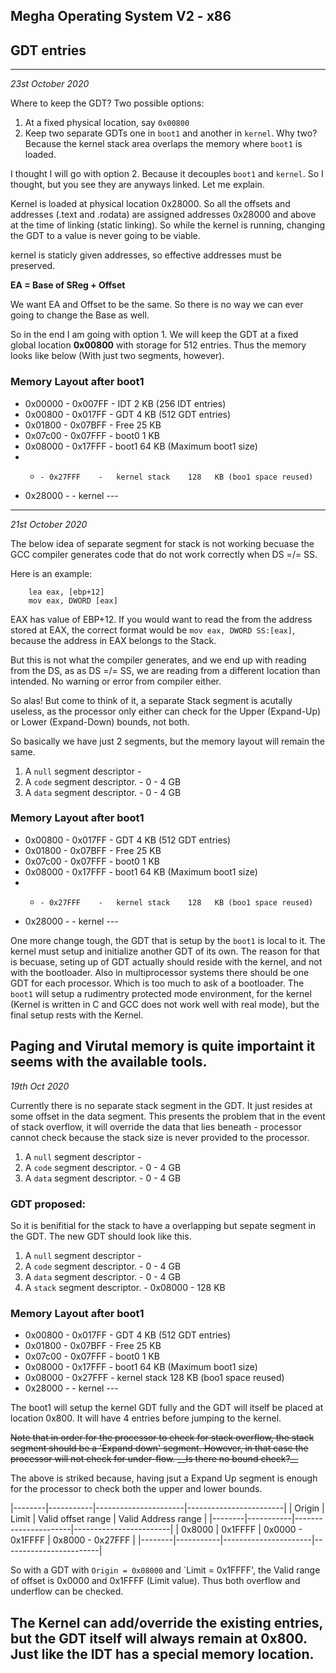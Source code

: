 ## Megha Operating System V2 - x86
## GDT entries
------------------------------------------------------------------------------
_23st October 2020_

Where to keep the GDT? Two possible options:

1. At a fixed physical location, say `0x00800`
2. Keep two separate GDTs one in `boot1` and another in `kernel`. Why two?
   Because the kernel stack area overlaps the memory where `boot1` is loaded.

I thought I will go with option 2. Because it decouples `boot1` and `kernel`.
So I thought, but you see they are anyways linked. Let me explain.

Kernel is loaded at physical location 0x28000. So all the offsets and addresses
(.text and .rodata) are assigned addresses 0x28000 and above at the time of
linking (static linking). So while the kernel is running, changing the GDT to a
value is never going to be viable.

kernel is staticly given addresses, so effective addresses must be preserved. 

**EA = Base of SReg + Offset**

We want EA and Offset to be the same. So there is no way we can ever going to
change the Base as well. 

So in the end I am going with option 1. We will keep the GDT at a fixed global
location **0x00800** with storage for 512 entries. Thus the memory looks like
below (With just two segments, however). 

### Memory Layout after boot1
* 0x00000  - 0x007FF    -   IDT               2   KB (256 IDT entries)
* 0x00800  - 0x017FF    -   GDT               4   KB (512 GDT entries)
* 0x01800  - 0x07BFF    -   Free             25   KB
* 0x07c00  - 0x07FFF    -   boot0             1   KB 
* 0x08000  - 0x17FFF    -   boot1            64   KB (Maximum boot1 size)
*    -     - 0x27FFF    -   kernel stack    128   KB (boo1 space reused)
* 0x28000  -            -   kernel          ---

------------------------------------------------------------------------------
_21st October 2020_

The below idea of separate segment for stack is not working becuase the GCC
compiler generates code that do not work correctly when DS =/= SS.

Here is an example:
```
    lea eax, [ebp+12]
    mov eax, DWORD [eax]
```

EAX has value of EBP+12. If you would want to read the from the address stored
at EAX, the correct format would be `mov eax, DWORD SS:[eax]`, because the
address in EAX belongs to the Stack.

But this is not what the compiler generates, and we end up with reading from
the DS, as as DS =/= SS, we are reading from a different location than
intended. No warning or error from compiler either.

So alas! But come to think of it, a separate Stack segment is acutally useless,
as the processor only either can check for the Upper (Expand-Up) or Lower
(Expand-Down) bounds, not both.

So basically we have just 2 segments, but the memory layout will remain the
same.

1. A `null` segment descriptor  	- 
2. A `code` segment descriptor.	    -       0   - 4 GB
3. A `data` segment descriptor.	    -       0   - 4 GB

### Memory Layout after boot1
* 0x00800  - 0x017FF    -   GDT               4   KB (512 GDT entries)
* 0x01800  - 0x07BFF    -   Free             25   KB
* 0x07c00  - 0x07FFF    -   boot0             1   KB 
* 0x08000  - 0x17FFF    -   boot1            64   KB (Maximum boot1 size)
*    -     - 0x27FFF    -   kernel stack    128   KB (boo1 space reused)
* 0x28000  -            -   kernel          ---

One more change tough, the GDT that is setup by the `boot1` is local to it. The
kernel must setup and initialize another GDT of its own. The reason for that is
becuase, seting up of GDT actually should reside with the kernel, and not with
the bootloader. Also in multiprocessor systems there should be one GDT for each
processor. Which is too much to ask of a bootloader. The `boot1` will setup a
rudimentry protected mode environment, for the kernel (Kernel is written in C
and GCC does not work well with real mode), but the final setup rests with the
Kernel.

Paging and Virutal memory is quite importaint it seems with the available
tools.
------------------------------------------------------------------------------
_19th Oct 2020_

Currently there is no separate stack segment in the GDT. It just resides at
some offset in the data segment. This presents the problem that in the event of
stack overflow, it will override the data that lies beneath - processor cannot
check because the stack size is never provided to the processor.

1. A `null` segment descriptor  	- 
2. A `code` segment descriptor.	    -       0   - 4 GB
3. A `data` segment descriptor.	    -       0   - 4 GB

### GDT proposed:
So it is benifitial for the stack to have a overlapping but sepate segment in
the GDT. The new GDT should look like this.

1. A `null` segment descriptor  	- 
2. A `code` segment descriptor.	    -       0   - 4 GB
3. A `data` segment descriptor.	    -       0   - 4 GB
4. A `stack` segment descriptor.    - 0x08000   - 128 KB

### Memory Layout after boot1
* 0x00800  - 0x017FF    -   GDT               4   KB (512 GDT entries)
* 0x01800  - 0x07BFF    -   Free             25   KB
* 0x07c00  - 0x07FFF    -   boot0             1   KB 
* 0x08000  - 0x17FFF    -   boot1            64   KB (Maximum boot1 size)
* 0x08000  - 0x27FFF    -   kernel stack    128   KB (boo1 space reused)
* 0x28000  -            -   kernel          ---

The boot1 will setup the kernel GDT fully and the GDT will itself be placed at
location 0x800. It will have 4 entries before jumping to the kernel.

<strike>
Note that in order for the processor to check for stack overflow, the stack
segment should be a 'Expand down' segment. However, in that case the processor
will not check for under-flow. __Is there no bound check?__
</strike>

The above is striked because, having jsut a Expand Up segment is enough for the
processor to check both the upper and lower bounds. 

|--------|-----------|----------------------|------------------------|
| Origin |    Limit  |  Valid offset range  |   Valid Address range  |
|--------|-----------|----------------------|------------------------|
| 0x8000 |  0x1FFFF  |  0x0000 - 0x1FFFF    |   0x8000 - 0x27FFF     |
|--------|-----------|----------------------|------------------------|

So with a GDT with `Origin = 0x08000` and `Limit = 0x1FFFF', 
the Valid range of offset is 0x0000 and 0x1FFFF (Limit value). Thus both
overflow and underflow can be checked.

The Kernel can add/override the existing entries, but the GDT itself will
always remain at 0x800. Just like the IDT has a special memory location.
------------------------------------------------------------------------------
